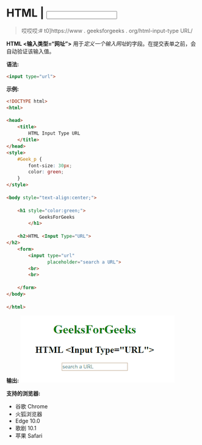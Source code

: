 # HTML | <input type="”url”">

> 哎哎哎:# t0]https://www . geeksforgeeks . org/html-input-type URL/

**HTML <输入类型=“网址”>** 用于*定义一个输入网址*的字段。在提交表单之前，会自动验证该输入值。

**语法:**

```html
<input type="url"> 
```

**示例:**

```html
<!DOCTYPE html>
<html>

<head>
    <title>
        HTML Input Type URL
    </title>
</head>
<style>
    #Geek_p {
        font-size: 30px;
        color: green;
    }
</style>

<body style="text-align:center;">

    <h1 style="color:green;"> 
            GeeksForGeeks 
        </h1>

    <h2>HTML <Input Type="URL"> 
</h2>
    <form>
        <input type="url"
               placeholder="search a URL">
        <br>
        <br>

    </form>
</body>

</html>
```

**输出:**
![](img/da3c1999c66a6f600e87b348aecc4220.png)

**支持的浏览器:**

*   谷歌 Chrome
*   火狐浏览器
*   Edge 10.0
*   歌剧 10.1
*   苹果 Safari